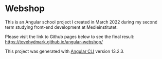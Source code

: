 # Webshop

This is an Angular school project I created in March 2022 during my second term studying front-end development at Medieinstitutet.

Please visit the link to Github pages below to see the final result:
https://tovehydmark.github.io/angular-webshop/


This project was generated with [Angular CLI](https://github.com/angular/angular-cli) version 13.2.3.
